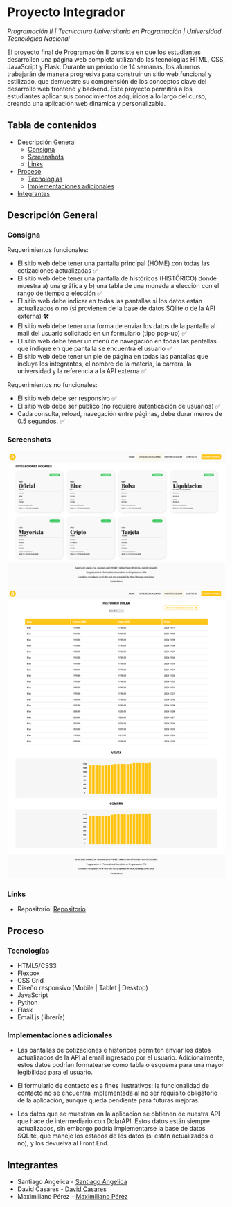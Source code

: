 # Proyecto Integrador
*Programación II | Tecnicatura Universitaria en Programación | Universidad Tecnológica Nacional*

El proyecto final de Programación II consiste en que los estudiantes desarrollen una
página web completa utilizando las tecnologías HTML, CSS, JavaScript y Flask.
Durante un período de 14 semanas, los alumnos trabajarán de manera progresiva
para construir un sitio web funcional y estilizado, que demuestre su comprensión
de los conceptos clave del desarrollo web frontend y backend. Este proyecto
permitirá a los estudiantes aplicar sus conocimientos adquiridos a lo largo del
curso, creando una aplicación web dinámica y personalizable.
## Tabla de contenidos

- [Descripción General](#descripcion-general)
  - [Consigna](#consigna)
  - [Screenshots](#screenshots)
  - [Links](#links)
- [Proceso](#proceso)
  - [Tecnologías](#tecnologias)
  - [Implementaciones adicionales](#implementaciones-adicionales)
- [Integrantes](#integrantes)

## Descripción General

### Consigna

Requerimientos funcionales:

- El sitio web debe tener una pantalla principal (HOME) con todas las cotizaciones actualizadas ✅
- El sitio web debe tener una pantalla de históricos (HISTÓRICO) donde muestra a) una gráfica y b) una tabla de una moneda a elección con el rango de tiempo a elección ✅
- El sitio web debe indicar en todas las pantallas si los datos están actualizados o no (si provienen de la base de datos SQlite o de la API externa) 🛠
- El sitio web debe tener una forma de enviar los datos de la pantalla al mail del usuario solicitado en un formulario (tipo pop-up) ✅
- El sitio web debe tener un menú de navegación en todas las pantallas que indique en qué pantalla se encuentra el usuario ✅
- El sitio web debe tener un pie de página en todas las pantallas que incluya los integrantes, el nombre de la materia, la carrera, la universidad y la referencia a la API externa ✅

Requerimientos no funcionales:

- El sitio web debe ser responsivo ✅
- El sitio web debe ser público (no requiere autenticación de usuarios) ✅
- Cada consulta, reload, navegación entre páginas, debe durar menos de 0.5 segundos. ✅

### Screenshots

![desktop-cotizaciones](public/assets/screenshots/cotizaciones_desktop.png)
![desktop-historico](public/assets/screenshots/historico_desktop.png)

### Links

- Repositorio: [Repositorio](https://github.com/SantiAngelica/TPFinal-PROGRAMACION-22-)

## Proceso

### Tecnologías

- HTML5/CSS3
- Flexbox
- CSS Grid
- Diseño responsivo (Mobile | Tablet | Desktop)
- JavaScript
- Python
- Flask
- Email.js (librería)

### Implementaciones adicionales

- Las pantallas de cotizaciones e históricos permiten envíar los datos actualizados de la API al email ingresado por el usuario. Adicionalmente, estos datos podrían formatearse como tabla o esquema para una mayor legibilidad para el usuario.

- El formulario de contacto es a fines ilustrativos: la funcionalidad de contacto no se encuentra implementada al no ser requisito obligatorio de la aplicación, aunque queda pendiente para futuras mejoras.

- Los datos que se muestran en la aplicación se obtienen de nuestra API que hace de intermediario con DolarAPI. Estos datos están siempre actualizados, sin embargo podría implementarse la base de datos SQLite, que maneje los estados de los datos (si están actualizados o no), y los devuelva al Front End.

## Integrantes

- Santiago Angelica - [Santiago Angelica](https://github.com/SantiAngelica)
- David Casares - [David Casares](https://github.com/DavidCasares-vg)
- Maximiliano Pérez - [Maximiliano Pérez](https://github.com/MaximilianoLeonel23)
